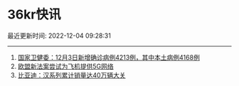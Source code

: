 # 36kr快讯

最近更新时间: 2022-12-04 09:28:31

--- 
1. [国家卫健委：12月3日新增确诊病例4213例，其中本土病例4168例](https://www.36kr.com/newsflashes/2029057351101701) 
2. [欧盟新法案尝试为飞机提供5G网络](https://www.36kr.com/newsflashes/2029062990474241) 
3. [比亚迪：汉系列累计销量达40万辆大关](https://www.36kr.com/newsflashes/2029069578710281) 
